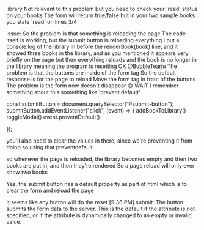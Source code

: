 library
Not relevant to this problem
But you need to check your 'read' status on your books
The form will return true/false
but in your two sample books you state 'read'
on lines 3/4

issue:
So the problem is that something is reloading the page
The code itself is working, but the submit button is reloading everything
I put a console.log of the library in before the renderBook(book) line, and it showed three books in the library, and as you mentioned it appears very briefly on the page
but then everything reloads and the book is no longer in the library
meaning the program is resetting
OK
@BubbleTearju The problem is that the buttons are inside of the form tag
So the default response is for the page to reload
Move the form tag in front of the buttons
The problem is the form now doesn't disappear :smile:
WAIT
I remember something about this
something like 'prevent default'

const submitButton = document.querySelector("#submit-button");
submitButton.addEventListener("click", (event) => {
    addBookToLibrary()
    toggleModal()
  event.preventDefault()

});

you'll also need to clear the values in there, since we're preventing it from doing so using that preventdefault



so whenever the page is reloaded, the library becomes empty and then two books are put in, and then they're rendered
So a page reload will only ever show two books



Yes, the submit button has a default property as part of html
which is to clear the form
and reload the page

It seems like any button will do the reset
[9:36 PM]
submit: The button submits the form data to the server. This is the default if the attribute is not specified, or if the attribute is dynamically changed to an empty or invalid value.